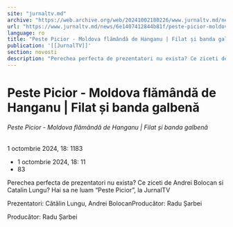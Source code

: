 ```yaml
---
site: "jurnaltv.md"
archive: "https://web.archive.org/web/20241002180226/www.jurnaltv.md/news/6e1407412844b81f/peste-picior-moldova-flamanda-de-hanganu-filat-si-banda-galbena.html"
url: "https://www.jurnaltv.md/news/6e1407412844b81f/peste-picior-moldova-flamanda-de-hanganu-filat-si-banda-galbena.html"
language: ro
title: "Peste Picior - Moldova flămândă de Hanganu | Filat și banda galbenă"
publication: '[[JurnalTV]]'
section: novosti
description: "Perechea perfecta de prezentatori nu exista? Ce ziceti de Andrei Bolocan si Catalin Lungu? Hai sa ne luam “Peste Picior”, la JurnalTV"
---
```


# Peste Picior - Moldova flămândă de Hanganu | Filat și banda galbenă

###### Peste Picior - Moldova flămândă de Hanganu | Filat și banda galbenă

1 octombrie 2024, 18: 1183

- 1 octombrie 2024, 18: 11
- 83

Perechea perfecta de prezentatori nu exista? Ce ziceti de Andrei Bolocan si Catalin Lungu? Hai sa ne luam “Peste Picior”, la JurnalTV

Prezentatori: Cătălin Lungu, Andrei BolocanProducător: Radu Șarbei

Producător: Radu Șarbei